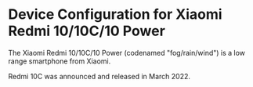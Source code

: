 # Device Configuration for Xiaomi Redmi 10/10C/10 Power
The Xiaomi Redmi 10/10C/10 Power (codenamed "fog/rain/wind") is a low range smartphone from Xiaomi.

Redmi 10C was announced and released in March 2022.
